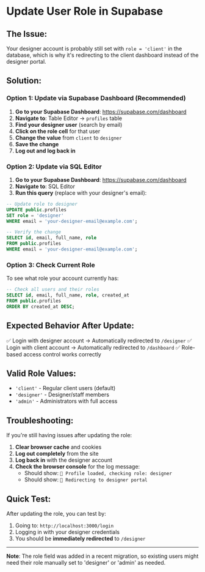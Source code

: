 # Update User Role in Supabase

## The Issue:
Your designer account is probably still set with `role = 'client'` in the database, which is why it's redirecting to the client dashboard instead of the designer portal.

## Solution:

### **Option 1: Update via Supabase Dashboard (Recommended)**

1. **Go to your Supabase Dashboard**: https://supabase.com/dashboard
2. **Navigate to**: Table Editor → `profiles` table
3. **Find your designer user** (search by email)
4. **Click on the role cell** for that user
5. **Change the value** from `client` to `designer`
6. **Save the change**
7. **Log out and log back in**

### **Option 2: Update via SQL Editor**

1. **Go to your Supabase Dashboard**: https://supabase.com/dashboard
2. **Navigate to**: SQL Editor
3. **Run this query** (replace with your designer's email):

```sql
-- Update role to designer
UPDATE public.profiles
SET role = 'designer'
WHERE email = 'your-designer-email@example.com';

-- Verify the change
SELECT id, email, full_name, role
FROM public.profiles
WHERE email = 'your-designer-email@example.com';
```

### **Option 3: Check Current Role**

To see what role your account currently has:

```sql
-- Check all users and their roles
SELECT id, email, full_name, role, created_at
FROM public.profiles
ORDER BY created_at DESC;
```

## Expected Behavior After Update:

✅ Login with designer account → Automatically redirected to `/designer`
✅ Login with client account → Automatically redirected to `/dashboard`
✅ Role-based access control works correctly

## Valid Role Values:

- `'client'` - Regular client users (default)
- `'designer'` - Designer/staff members
- `'admin'` - Administrators with full access

## Troubleshooting:

If you're still having issues after updating the role:

1. **Clear browser cache** and cookies
2. **Log out completely** from the site
3. **Log back in** with the designer account
4. **Check the browser console** for the log message:
   - Should show: `🔵 Profile loaded, checking role: designer`
   - Should show: `🔵 Redirecting to designer portal`

## Quick Test:

After updating the role, you can test by:
1. Going to: `http://localhost:3000/login`
2. Logging in with your designer credentials
3. You should be **immediately redirected** to `/designer`

---

**Note**: The role field was added in a recent migration, so existing users might need their role manually set to 'designer' or 'admin' as needed.

